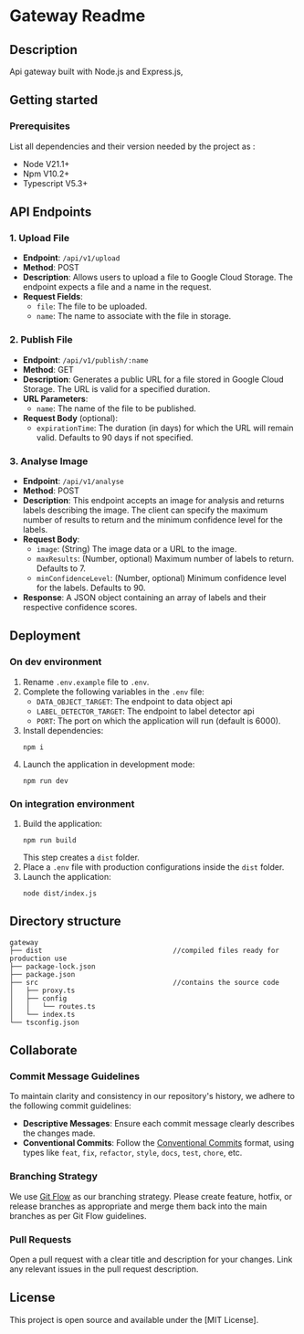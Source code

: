 # Gateway Readme
## Description
Api gateway built with Node.js and Express.js,  
## Getting started
### Prerequisites
List all dependencies and their version needed by the project as :
- Node V21.1+
- Npm V10.2+
- Typescript V5.3+
## API Endpoints

### 1. Upload File
- **Endpoint**: `/api/v1/upload`
- **Method**: POST
- **Description**: Allows users to upload a file to Google Cloud Storage. The endpoint expects a file and a name in the request.
- **Request Fields**:
  - `file`: The file to be uploaded.
  - `name`: The name to associate with the file in storage.

### 2. Publish File
- **Endpoint**: `/api/v1/publish/:name`
- **Method**: GET
- **Description**: Generates a public URL for a file stored in Google Cloud Storage. The URL is valid for a specified duration.
- **URL Parameters**:
  - `name`: The name of the file to be published.
- **Request Body** (optional):
  - `expirationTime`: The duration (in days) for which the URL will remain valid. Defaults to 90 days if not specified.

### 3. Analyse Image
- **Endpoint**: `/api/v1/analyse`
- **Method**: POST
- **Description**: This endpoint accepts an image for analysis and returns labels describing the image. The client can specify the maximum number of results to return and the minimum confidence level for the labels.
- **Request Body**:
  - `image`: (String) The image data or a URL to the image.
  - `maxResults`: (Number, optional) Maximum number of labels to return. Defaults to 7.
  - `minConfidenceLevel`: (Number, optional) Minimum confidence level for the labels. Defaults to 90.
- **Response**: A JSON object containing an array of labels and their respective confidence scores.

## Deployment
### On dev environment
1. Rename `.env.example` file to `.env`.
2. Complete the following variables in the `.env` file:
   - `DATA_OBJECT_TARGET`: The endpoint to data object api
   - `LABEL_DETECTOR_TARGET`: The endpoint to label detector api
   - `PORT`: The port on which the application will run (default is 6000).
 3. Install dependencies:
    ```
    npm i
    ```
 4. Launch the application in development mode:
    ```
    npm run dev
    ```
### On integration environment
1. Build the application:
   ```
   npm run build
   ```
   This step creates a `dist` folder.
3. Place a `.env` file with production configurations inside the `dist` folder.
4. Launch the application:
   ```
   node dist/index.js
   ```
## Directory structure
```console
gateway
├── dist                                //compiled files ready for production use
├── package-lock.json
├── package.json
├── src                                 //contains the source code
│   ├── proxy.ts
│   ├── config
│   │   └── routes.ts
│   └── index.ts
└── tsconfig.json
```
## Collaborate
### Commit Message Guidelines
To maintain clarity and consistency in our repository's history, we adhere to the following commit guidelines:
- **Descriptive Messages**: Ensure each commit message clearly describes the changes made.
- **Conventional Commits**: Follow the [Conventional Commits](https://www.conventionalcommits.org/) format, using types like `feat`, `fix`, `refactor`, `style`, `docs`, `test`, `chore`, etc.
### Branching Strategy
We use [Git Flow](https://nvie.com/posts/a-successful-git-branching-model/) as our branching strategy. Please create feature, hotfix, or release branches as appropriate and merge them back into the main branches as per Git Flow guidelines.
### Pull Requests
Open a pull request with a clear title and description for your changes. Link any relevant issues in the pull request description.
## License
This project is open source and available under the [MIT License].
